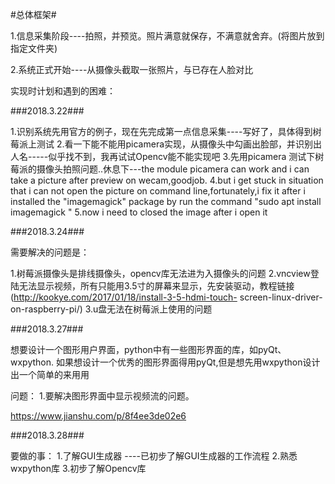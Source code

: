 #总体框架#

1.信息采集阶段----拍照，并预览。照片满意就保存，不满意就舍弃。(将图片放到指定文件夹)

2.系统正式开始----从摄像头截取一张照片，与已存在人脸对比


实现时计划和遇到的困难：

###2018.3.22###  

1.识别系统先用官方的例子，现在先完成第一点信息采集----写好了，具体得到树莓派上测试
2.看一下能不能用picamera实现，从摄像头中勾画出脸部，并识别出人名-----似乎找不到，我再试试Opencv能不能实现吧
3.先用picamera 测试下树莓派的摄像头拍照问题..休息下---the module picamera can work and i can take a picture after preview on wecam,goodjob.
4.but i get stuck in situation that i can not open the picture on command line,fortunately,i fix it after i installed the "imagemagick" package by run the command "sudo apt install imagemagick "
5.now i need to closed the image after i open it

###2018.3.24###  

需要解决的问题是：

1.树莓派摄像头是排线摄像头，opencv库无法进为入摄像头的问题
2.vncview登陆无法显示视频，所有只能用3.5寸的屏幕来显示，先安装驱动，教程链接(http://kookye.com/2017/01/18/install-3-5-hdmi-touch-
screen-linux-driver-on-raspberry-pi/)
3.u盘无法在树莓派上使用的问题


###2018.3.27###  

想要设计一个图形用户界面，python中有一些图形界面的库，如pyQt、wxpython.
如果想设计一个优秀的图形界面得用pyQt,但是想先用wxpython设计出一个简单的来用用

问题：
1.要解决图形界面中显示视频流的问题。

https://www.jianshu.com/p/8f4ee3de02e6


###2018.3.28###  

要做的事：
1.了解GUI生成器    ----已初步了解GUI生成器的工作流程
2.熟悉wxpython库
3.初步了解Opencv库


